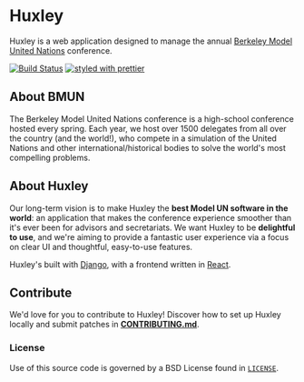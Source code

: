 # Huxley
Huxley is a web application designed to manage the annual [Berkeley Model United Nations](http://bmun.org/) conference.

[![Build Status](https://travis-ci.com/bmun/huxley.svg?branch=master)](https://travis-ci.com/bmun/huxley)
[![styled with prettier](https://img.shields.io/badge/styled_with-prettier-ff69b4.svg)](https://github.com/prettier/prettier)


## About BMUN
The Berkeley Model United Nations conference is a high-school conference hosted every spring. Each year, we host over 1500 delegates from all over the country (and the world!), who compete in a simulation of the United Nations and other international/historical bodies to solve the world's most compelling problems.

## About Huxley
Our long-term vision is to make Huxley the **best Model UN software in the world**: an application that makes the conference experience smoother than it's ever been for advisors and secretariats. We want Huxley to be **delightful to use**, and we're aiming to provide a fantastic user experience via a focus on clear UI and thoughtful, easy-to-use features.

Huxley's built with [Django](http://www.djangoproject.com), with a frontend written in [React](http://facebook.github.io/react/).

## Contribute
We'd love for you to contribute to Huxley! Discover how to set up Huxley locally and submit patches in [**CONTRIBUTING.md**](CONTRIBUTING.md).

### License
Use of this source code is governed by a BSD License found in [`LICENSE`](LICENSE).
